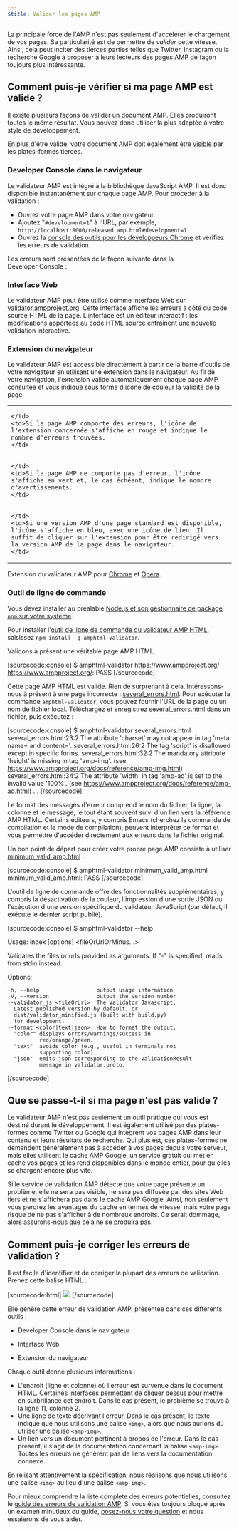 ```yaml
---
$title: Valider les pages AMP
---
```


La principale force de l'AMP n'est pas seulement d'accélérer le chargement de vos pages. Sa particularité est de permettre de *valider* cette vitesse. Ainsi, cela peut inciter des tierces parties telles que Twitter, Instagram ou la recherche Google à proposer à leurs lecteurs des pages AMP de façon toujours plus intéressante.

## Comment puis-je vérifier si ma page AMP est valide ?

Il existe plusieurs façons de valider un document AMP. Elles produiront toutes le même résultat. Vous pouvez donc utiliser la plus adaptée à votre style de développement.

En plus d'être valide, votre document AMP doit également être [visible](/fr/docs/guides/deploy/discovery.html) par les plates-formes tierces.

### Developer Console dans le navigateur

Le validateur AMP est intégré à la bibliothèque JavaScript AMP. Il est donc disponible instantanément sur chaque page AMP. Pour procéder à la validation :

  * Ouvrez votre page AMP dans votre navigateur.
  * Ajoutez "`#development=1`" à l'URL, par exemple, `http://localhost:8000/released.amp.html#development=1`.
  * Ouvrez la [console des outils pour les développeurs Chrome](https://developers.google.com/web/tools/chrome-devtools/debug/console/) et vérifiez les erreurs de validation.

Les erreurs sont présentées de la façon suivante dans la Developer Console :

<amp-img src="/static/img/docs/validator_errors.png" width="713" height="243" layout="responsive" alt="Capture d&#39;écran des erreurs du validateur AMP dans la Developer Console Chrome"></amp-img>


### Interface Web

Le validateur AMP peut être utilisé comme interface Web sur [validator.ampproject.org](https://validator.ampproject.org/). Cette interface affiche les erreurs à côté du code source HTML de la page.
L'interface est un éditeur interactif : les modifications apportées au code HTML source entraînent une nouvelle validation interactive.

<amp-img src="/static/img/docs/validator_web_ui.png" width="660" height="507" layout="responsive" alt="Capture d&#39;écran de validator.ampproject.org avec des exemples d&#39;erreurs."></amp-img>


### Extension du navigateur

Le validateur AMP est accessible directement à partir de la barre d'outils de votre navigateur en utilisant une extension dans le navigateur. Au fil de votre navigation, l'extension valide automatiquement chaque page AMP consultée et vous indique sous forme d'icône de couleur la validité de la page.

<table>
  <tr>
    <td>
      <amp-img src="/static/img/docs/validator_icon_invalid.png" width="20" height="20" alt="Icône AMP rouge indiquant un document AMP incorrect."></amp-img>
      
    </td>
    <td>Si la page AMP comporte des erreurs, l'icône de l'extension concernée s'affiche en rouge et indique le nombre d'erreurs trouvées.
    </td>
  </tr>
  <tr>
    <td>
      <amp-img src="/static/img/docs/validator_icon_valid.png" width="20" height="20" alt="Icône AMP verte indiquant un document AMP valide."></amp-img>
      
    </td>
    <td>Si la page AMP ne comporte pas d'erreur, l'icône s'affiche en vert et, le cas échéant, indique le nombre d'avertissements.
    </td>
  </tr>
  <tr>
    <td>
      <amp-img src="/static/img/docs/validator_icon_link.png" width="20" height="20" alt="Icône AMP bleue indiquant une variante AMP HTML si l&#39;on clique dessus."></amp-img>
      
    </td>
    <td>Si une version AMP d'une page standard est disponible, l'icône s'affiche en bleu, avec une icône de lien. Il suffit de cliquer sur l'extension pour être redirigé vers la version AMP de la page dans le navigateur.
    </td>
  </tr>
</table>

Extension du validateur AMP pour [Chrome](https://chrome.google.com/webstore/detail/amp-validator/nmoffdblmcmgeicmolmhobpoocbbmknc) et [Opera](https://addons.opera.com/en-gb/extensions/details/amp-validator/).

### Outil de ligne de commande

Vous devez installer au préalable <a href="https://docs.npmjs.com/getting-started/installing-node">Node.js et son gestionnaire de package `npm` sur votre système</a>.

Pour installer l'[outil de ligne de commande du validateur AMP HTML](https://www.npmjs.com/package/amphtml-validator), saisissez `npm install -g amphtml-validator`.

Validons à présent une véritable page AMP HTML.

[sourcecode:console]
$ amphtml-validator https://www.ampproject.org/
https://www.ampproject.org/: PASS
[/sourcecode]

Cette page AMP HTML est valide. Rien de surprenant à cela. Intéressons-nous à présent à une page incorrecte : [several_errors.html](https://raw.githubusercontent.com/ampproject/amphtml/master/validator/testdata/feature_tests/several_errors.html). Pour exécuter la commande `amphtml-validator`, vous pouvez fournir l'URL de la page ou un nom de fichier local. Téléchargez et enregistrez [several_errors.html](https://raw.githubusercontent.com/ampproject/amphtml/master/validator/testdata/feature_tests/several_errors.html) dans un fichier, puis exécutez :

[sourcecode:console]
$ amphtml-validator several_errors.html
several_errors.html:23:2 The attribute 'charset' may not appear in tag 'meta name= and content='.
several_errors.html:26:2 The tag 'script' is disallowed except in specific forms.
several_errors.html:32:2 The mandatory attribute 'height' is missing in tag 'amp-img'. (see https://www.ampproject.org/docs/reference/amp-img.html)
several_errors.html:34:2 The attribute 'width' in tag 'amp-ad' is set to the invalid value '100%'. (see https://www.ampproject.org/docs/reference/amp-ad.html)
...
[/sourcecode]

Le format des messages d'erreur comprend le nom du fichier, la ligne, la colonne et le message, le tout étant souvent suivi d'un lien vers la référence AMP HTML. Certains éditeurs, y compris Emacs (cherchez la commande de compilation et le mode de compilation), peuvent interpréter ce format et vous permettre d'accéder directement aux erreurs dans le fichier original.

Un bon point de départ pour créer votre propre page AMP consiste à utiliser [minimum_valid_amp.html](https://raw.githubusercontent.com/ampproject/amphtml/master/validator/testdata/feature_tests/minimum_valid_amp.html) :

[sourcecode:console]
$ amphtml-validator minimum_valid_amp.html
minimum_valid_amp.html: PASS
[/sourcecode]

L'outil de ligne de commande offre des fonctionnalités supplémentaires, y compris la désactivation de la couleur, l'impression d'une sortie JSON ou l'exécution d'une version spécifique du validateur JavaScript (par défaut, il exécute le dernier script publié).

[sourcecode:console]
$ amphtml-validator --help

  Usage: index [options] <fileOrUrlOrMinus...>

  Validates the files or urls provided as arguments. If "-" is
  specified, reads from stdin instead.

  Options:

    -h, --help                  output usage information
    -V, --version               output the version number
    --validator_js <fileOrUrl>  The Validator Javascript.
      Latest published version by default, or
      dist/validator_minified.js (built with build.py)
      for development.
    --format <color|text|json>  How to format the output.
      "color" displays errors/warnings/success in
              red/orange/green.
      "text"  avoids color (e.g., useful in terminals not
              supporting color).
      "json"  emits json corresponding to the ValidationResult
              message in validator.proto.
[/sourcecode]

## Que se passe-t-il si ma page n'est pas valide ?

Le validateur AMP n'est pas seulement un outil pratique qui vous est destiné durant le développement. Il est également utilisé par des plates-formes comme Twitter ou Google qui intègrent vos pages AMP dans leur contenu et leurs résultats de recherche. Qui plus est, ces plates-formes ne demandent généralement pas à accéder à vos pages depuis votre serveur, mais elles utilisent le cache AMP Google, un service gratuit qui met en cache vos pages et les rend disponibles dans le monde entier, pour qu'elles se chargent encore plus vite.

Si le service de validation AMP détecte que votre page présente un problème, elle ne sera pas visible, ne sera pas diffusée par des sites Web tiers et ne s'affichera pas dans le cache AMP Google. Ainsi, non seulement vous perdrez les avantages du cache en termes de vitesse, mais votre page risque de ne pas s'afficher à de nombreux endroits. Ce serait dommage, alors assurons-nous que cela ne se produira pas.

## Comment puis-je corriger les erreurs de validation ?

Il est facile d'identifier et de corriger la plupart des erreurs de validation. Prenez cette balise HTML :

[sourcecode:html]
<img src="cat.png">
[/sourcecode]

Elle génère cette erreur de validation AMP, présentée dans ces différents outils :

 * Developer Console dans le navigateur
<amp-img alt="Erreur AMP : la balise &quot;img&quot; ne peut s&#39;afficher que comme descendante de la balise &quot;noscript&quot;.Vouliez-vous dire &quot;amp-img&quot; ?ligne 11, colonne 2" height="30" src="/static/img/docs/validator_console_imgerror.png" width="696" layout="responsive"></amp-img>

 * Interface Web
<amp-img alt="Erreur AMP : la balise &quot;img&quot; ne peut s&#39;afficher que comme descendante de la balise &quot;noscript&quot;.Vouliez-vous dire &quot;amp-img&quot; ?ligne 11, colonne 2" height="58" src="/static/img/docs/validator_webui_imgerror.png" width="676" layout="responsive"></amp-img>

 * Extension du navigateur
<amp-img alt="Erreur AMP : la balise &quot;img&quot; ne peut s&#39;afficher que comme descendante de la balise &quot;noscript&quot;.Vouliez-vous dire &quot;amp-img&quot; ?ligne 11, colonne 2" height="108" src="/static/img/docs/validator_extension_imgerror.png" width="724" layout="responsive"></amp-img>

Chaque outil donne plusieurs informations :

  * L'endroit (ligne et colonne) où l'erreur est survenue dans le document HTML. Certaines interfaces permettent de cliquer dessus pour mettre en surbrillance cet endroit. Dans le cas présent, le problème se trouve à la ligne 11, colonne 2.
  * Une ligne de texte décrivant l'erreur. Dans le cas présent, le texte indique que nous utilisons une balise `<img>`, alors que nous aurions dû utiliser une balise `<amp-img>`.
  * Un lien vers un document pertinent à propos de l'erreur. Dans le cas présent, il s'agit de la documentation concernant la balise `<amp-img>`. Toutes les erreurs ne génèrent pas de liens vers la documentation connexe.

En relisant attentivement la spécification, nous réalisons que nous utilisons une balise `<img>` au lieu d'une balise `<amp-img>`.

Pour mieux comprendre la liste complète des erreurs potentielles, consultez le [guide des erreurs de validation AMP](/fr/docs/reference/validation_errors.html).
Si vous êtes toujours bloqué après un examen minutieux du guide, [posez-nous votre question](http://stackoverflow.com/questions/tagged/amp-html) et nous essaierons de vous aider.
